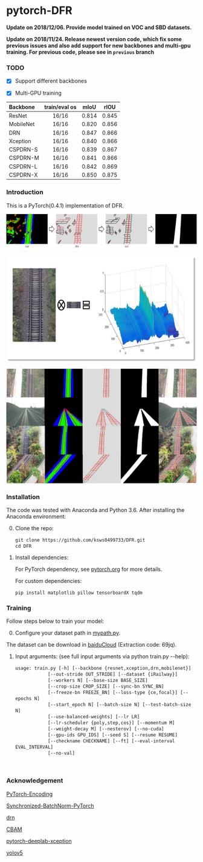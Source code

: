 # pytorch-DFR

**Update on 2018/12/06. Provide model trained on VOC and SBD datasets.**  

**Update on 2018/11/24. Release newest version code, which fix some previous issues and also add support for new backbones and multi-gpu training. For previous code, please see in `previous` branch**  

### TODO
- [x] Support different backbones
- [x] Multi-GPU training



| Backbone  | train/eval os  |mIoU  |rIOU|
| :-------- | :------------: |:---------: |:--------------:|
| ResNet    | 16/16          | 0.814    | 0.845 |
| MobileNet | 16/16          | 0.820    | 0.856 |
| DRN       | 16/16          | 0.847    | 0.866 |
| Xception  | 16/16          | 0.840    | 0.866 |
| CSPDRN-S  | 16/16          | 0.839    | 0.867 |
| CSPDRN-M  | 16/16          | 0.841    | 0.866 |
| CSPDRN-L  | 16/16          | 0.842    | 0.869 |
| CSPDRN-X  | 16/16          | 0.850    | 0.875 |



### Introduction
This is a PyTorch(0.4.1) implementation of DFR. 

![Results](doc/steps.png)

![Results](doc/principle4SRM.png)

![Results](doc/result.png)


### Installation
The code was tested with Anaconda and Python 3.6. After installing the Anaconda environment:

0. Clone the repo:
    ```Shell
    git clone https://github.com/ksws0499733/DFR.git
    cd DFR
    ```

1. Install dependencies:

    For PyTorch dependency, see [pytorch.org](https://pytorch.org/) for more details.

    For custom dependencies:
    ```Shell
    pip install matplotlib pillow tensorboardX tqdm
    ```
### Training
Follow steps below to train your model:

0. Configure your dataset path in [mypath.py](https://github.com/ksws0499733/DFR/blob/master/mypath.py).

The dataset can be download in [baiduCloud](https://pan.baidu.com/s/1zTQU_rilu4I_klvCgxi70Q) (Extraction code: 69jq).

1. Input arguments: (see full input arguments via python train.py --help):
    ```Shell
    usage: train.py [-h] [--backbone {resnet,xception,drn,mobilenet}]
                [--out-stride OUT_STRIDE] [--dataset {iRailway}]
                [--workers N] [--base-size BASE_SIZE]
                [--crop-size CROP_SIZE] [--sync-bn SYNC_BN]
                [--freeze-bn FREEZE_BN] [--loss-type {ce,focal}] [--epochs N]
                [--start_epoch N] [--batch-size N] [--test-batch-size N]
                [--use-balanced-weights] [--lr LR]
                [--lr-scheduler {poly,step,cos}] [--momentum M]
                [--weight-decay M] [--nesterov] [--no-cuda]
                [--gpu-ids GPU_IDS] [--seed S] [--resume RESUME]
                [--checkname CHECKNAME] [--ft] [--eval-interval EVAL_INTERVAL]
                [--no-val]



### Acknowledgement
[PyTorch-Encoding](https://github.com/zhanghang1989/PyTorch-Encoding)

[Synchronized-BatchNorm-PyTorch](https://github.com/vacancy/Synchronized-BatchNorm-PyTorch)

[drn](https://github.com/fyu/drn)

[CBAM](https://github.com/elbuco1/CBAM)

[pytorch-deeplab-xception](https://github.com/jfzhang95/pytorch-deeplab-xception/)

[yolov5](https://github.com/ultralytics/yolov5)
